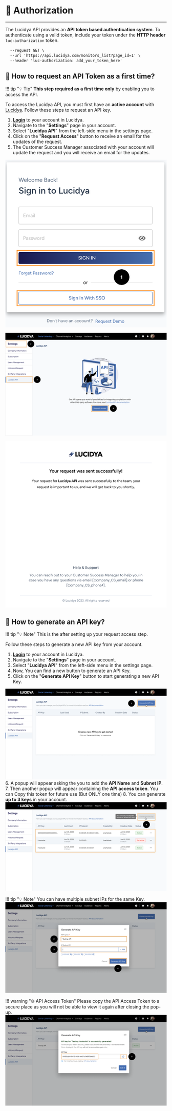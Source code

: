 # 🔐 Authorization

---

The Lucidya API provides an **API token based authentication system**. To authenticate using a valid token, include your token under the **HTTP header** `luc-autharization` token.

```curl
  --request GET \
  --url 'https://api.lucidya.com/monitors_list?page_id=1' \
  --header 'luc-authorization: add_your_token_here'
```

## 🤔 How to request an API Token as a first time?

!!! tip "💡 Tip"
    **This step required as a first time only** by enabling you to access the API.

To access the Lucidya API, you must first have an **active account** with [Lucidya](https://lucidya.com/). Follow these steps to request an API key.

1. [**Login**](https://cxm.lucidya.com/login) to your account in Lucidya.
2. Navigate to the "**Settings**" page in your account.
3. Select "**Lucidya API**" from the left-side menu in the settings page.
4. Click on the "**Request Access**" button to receive an email for the updates of the request.
5. The Customer Success Manager associated with your account will update the request and you will receive an email for the updates.

![Login.png](../assets/Login.png "Login to Lucidya")

![Request Access.png](../assets/Request-Access.png "Request Access")

![Request API Access Email.png](../assets/Request-Access-Email.png "Request API Access Email Message")

## 🔑 How to generate an API key?

!!! tip "💡 Note"
    This is the after setting up your request access step.

Follow these steps to generate a new API key from your account.

1. [**Login**](https://cxm.lucidya.com/login) to your account in Lucidya.
2. Navigate to the "**Settings**" page in your account.
3. Select "**Lucidya API**" from the left-side menu in the settings page.
4. Now, You can find a new button to generate an API Key.
5. Click on the "**Generate API Key**" button to start generating a new API Key.

![Generate API Key.png](../assets/Generate-API-Key.png "Generate API Key")
6. A popup will appear asking the you to add the **API Name** and **Subnet IP**.
7. Then another popup will appear containing the **API access token**. You can Copy this token for future use (But ONLY one time)
8. You can generate **up to 3 keys** in your account.
![Limit.png](../assets/Limit.png "API Keys Limit")

!!! tip "💡 Note"
    You can have multiple subnet IPs for the same Key.
![Add API Name and Subnet IPs.png](../assets/Add-API-Name-and-Subnet-IPs.png "Add API Name and Subnet IPs")

!!! warning "🌐 API Access Token"
    Please copy the API Access Token to a secure place as you will not be able to view it again after closing the pop-up.
![Copy API Key.png](../assets/Copy-API-Key.png "Copy your API Key")
